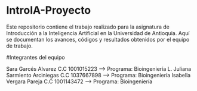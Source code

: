 # IntroIA-Proyecto

Este repositorio contiene el trabajo realizado para la asignatura de Introducción a la Inteligencia Artificial en la Universidad de Antioquia. Aquí se documentan los avances, códigos y resultados obtenidos por el equipo de trabajo.

#Integrantes del equipo

Sara Garcés Alvarez C.C 1001015223 --> Programa: Bioingeniería
L. Juliana Sarmiento Arciniegas C.C 1037667898 --> Programa: Bioingeniería
Isabella Vergara Pareja C.C 1001143472 --> Programa: Bioingeniería